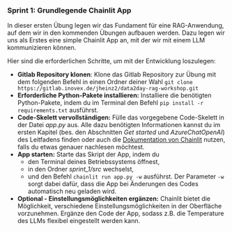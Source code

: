 ### Sprint 1: Grundlegende Chainlit App
In dieser ersten Übung legen wir das Fundament für eine RAG-Anwendung, auf dem wir in den kommenden Übungen aufbauen werden. Dazu legen wir uns als Erstes eine simple Chainlit App an, mit der wir mit einem LLM kommunizieren können.

Hier sind die erforderlichen Schritte, um mit der Entwicklung loszulegen:
- **Gitlab Repository klonen**: Klone das Gitlab Repository zur Übung mit dem folgenden Befehl in einen Ordner deiner Wahl
```git clone https://gitlab.inovex.de/jheinz2/data2day-rag-workshop.git```
- **Erforderliche Python-Pakete installieren:** Installiere die benötigten Python-Pakete, indem du im Terminal den Befehl ```pip install -r requirements.txt``` ausführst.
- **Code-Skelett vervollständigen:** Fülle das vorgegebene Code-Skelett in der Datei _app.py_ aus. Alle dazu benötigten Informationen kannst du im ersten Kapitel (bes. den Abschnitten _Get started_ und _AzureChatOpenAI_) des Leitfadens finden oder auch die [Dokumentation von Chainlit](https://docs.chainlit.io) nutzen, falls du etwas genauer nachlesen möchtest.
- **App starten:** Starte das Skript der App, indem du
  - den Terminal deines Betriebssystems öffnest,
  - in den Ordner _sprint_1/src_ wechselst,
  - und den Befehl ```chainlit run app.py -w``` ausführst. Der Parameter ```-w``` sorgt dabei dafür, dass die App bei Änderungen des Codes automatisch neu geladen wird.
- **Optional - Einstellungsmöglichkeiten ergänzen:** Chainlit bietet die Möglichkeit, verschiedene Einstellungsmöglichkeiten in der Oberfläche vorzunehmen. Ergänze den Code der App, sodass z.B. die Temperature des LLMs flexibel eingestellt werden kann. 
